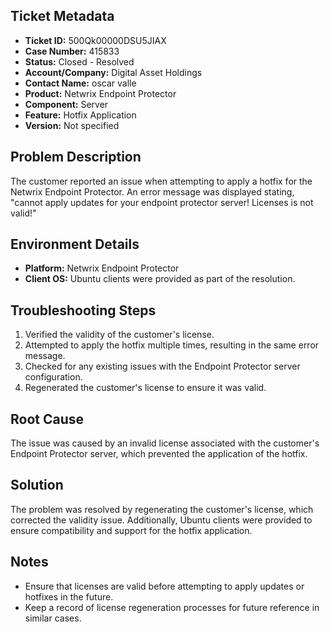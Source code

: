 ## Ticket Metadata
- **Ticket ID:** 500Qk00000DSU5JIAX
- **Case Number:** 415833
- **Status:** Closed - Resolved
- **Account/Company:** Digital Asset Holdings
- **Contact Name:** oscar valle
- **Product:** Netwrix Endpoint Protector
- **Component:** Server
- **Feature:** Hotfix Application
- **Version:** Not specified

## Problem Description
The customer reported an issue when attempting to apply a hotfix for the Netwrix Endpoint Protector. An error message was displayed stating, "cannot apply updates for your endpoint protector server! Licenses is not valid!"

## Environment Details
- **Platform:** Netwrix Endpoint Protector
- **Client OS:** Ubuntu clients were provided as part of the resolution.

## Troubleshooting Steps
1. Verified the validity of the customer's license.
2. Attempted to apply the hotfix multiple times, resulting in the same error message.
3. Checked for any existing issues with the Endpoint Protector server configuration.
4. Regenerated the customer's license to ensure it was valid.

## Root Cause
The issue was caused by an invalid license associated with the customer's Endpoint Protector server, which prevented the application of the hotfix.

## Solution
The problem was resolved by regenerating the customer's license, which corrected the validity issue. Additionally, Ubuntu clients were provided to ensure compatibility and support for the hotfix application.

## Notes
- Ensure that licenses are valid before attempting to apply updates or hotfixes in the future.
- Keep a record of license regeneration processes for future reference in similar cases.